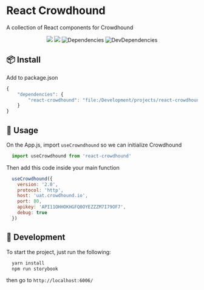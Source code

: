 <p align="center">
  <h1>
    React Crowdhound
  </h1>
  <span>
    A collection of React components for Crowdhound
  </span>
</p>

<div align="center">

  ![](https://flat.badgen.net/badge/React/16.8.3/blue)
  ![](https://badgen.net/npm/v/wix-style-react/latest)
  ![Dependencies](https://img.shields.io/david/wix/wix-style-react.svg?style=flat-square)
  ![DevDependencies](https://img.shields.io/david/dev/ant-design/ant-design.svg?style=flat-square)

</div>


## 📦 Install

Add to package.json
```jsx
{
    "dependencies": {
        "react-crowdhound": "file:/Development/projects/react-crowdhound-local"
    }
}
```

## 🚀 Usage

On the App.js, import `useCrowndhound` so we can initialize Crowdhound

```jsx
  import useCrowdhound from 'react-crowdhound'
```

Then add this code inside your main function

```jsx
  useCrowdhound({
    version: '2.0',
    protocol: 'http',
    host: 'uat.crowdhound.io',
    port: 80,
    apikey: 'API11OHHOKHGFQ0OYEZZZM7I79OF7',
    debug: true
  })
```


## 🔨 Development

To start the project, just run the following:

```jsx
  yarn install
  npm run storybook
```

then go to `http://localhost:6006/`